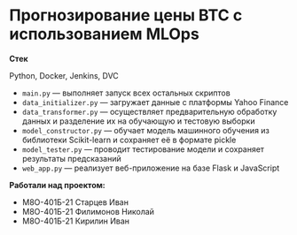 # Прогнозирование цены BTC с использованием MLOps

**Стек**

Python, Docker, Jenkins, DVC

- `main.py` — выполняет запуск всех остальных скриптов
- `data_initializer.py` — загружает данные с платформы Yahoo Finance
- `data_transformer.py` — осуществляет предварительную обработку данных и разделение их на обучающую и тестовую выборки
- `model_constructor.py` — обучает модель машинного обучения из библиотеки Scikit-learn и сохраняет её в формате pickle
- `model_tester.py` — проводит тестирование модели и сохраняет результаты предсказаний
- `web_app.py` — реализует веб-приложение на базе Flask и JavaScript

**Работали над проектом:**

- М8О-401Б-21 Старцев Иван
- М8О-401Б-21 Филимонов Николай
- М8О-401Б-21 Кирилин Иван
